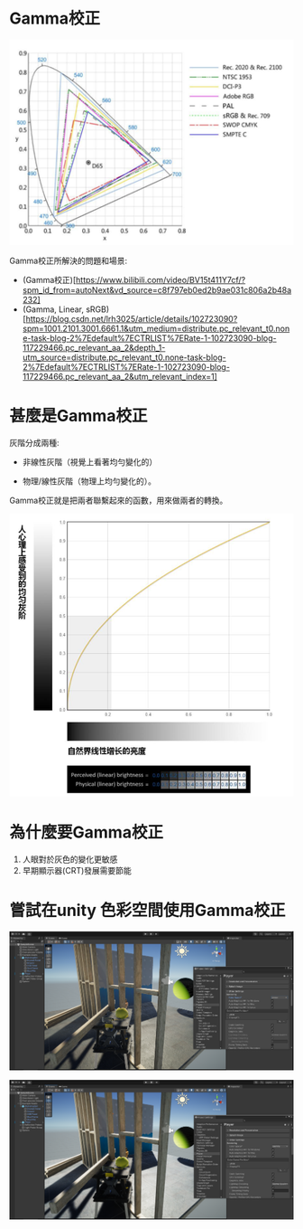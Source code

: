 # Gamma校正

![](pic/螢幕擷取畫面%202022-09-11%20095751.png)

Gamma校正所解決的問題和場景:
* (Gamma校正)[https://www.bilibili.com/video/BV15t411Y7cf/?spm_id_from=autoNext&vd_source=c8f797eb0ed2b9ae031c806a2b48a232]
* (Gamma, Linear, sRGB)[https://blog.csdn.net/lrh3025/article/details/102723090?spm=1001.2101.3001.6661.1&utm_medium=distribute.pc_relevant_t0.none-task-blog-2%7Edefault%7ECTRLIST%7ERate-1-102723090-blog-117229466.pc_relevant_aa_2&depth_1-utm_source=distribute.pc_relevant_t0.none-task-blog-2%7Edefault%7ECTRLIST%7ERate-1-102723090-blog-117229466.pc_relevant_aa_2&utm_relevant_index=1]

# 甚麼是Gamma校正
灰階分成兩種: 

- 非線性灰階（視覺上看著均勻變化的）

- 物理/線性灰階（物理上均勻變化的）。

Gamma校正就是把兩者聯繫起來的函數，用來做兩者的轉換。

![](pic/Gamma.png)

# 為什麼要Gamma校正
1. 人眼對於灰色的變化更敏感
2. 早期顯示器(CRT)發展需要節能

# 嘗試在unity 色彩空間使用Gamma校正
![](pic/螢幕擷取畫面%202022-09-11%20103521.png)

![](pic/螢幕擷取畫面%202022-09-11%20103457.png)

